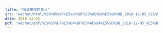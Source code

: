 ```yaml
---
title: "图说做我的爱人"
src: "wechat/html/%E9%85%B7%E5%84%BF%E8%AE%BA%E5%9D%9B_2018-12-05_%E5%9B%BE%E8%AF%B4%E5%81%9A%E6%88%91%E7%9A%84%E7%88%B1%E4%BA%BA.html"
date: 2018-12-05
pdf: "wechat/pdf/%E9%85%B7%E5%84%BF%E8%AE%BA%E5%9D%9B_2018-12-05_%E5%9B%BE%E8%AF%B4%E5%81%9A%E6%88%91%E7%9A%84%E7%88%B1%E4%BA%BA.pdf"
---
```

